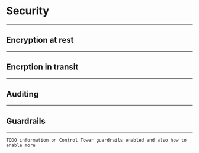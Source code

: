 # Security

---

## Encryption at rest

---

## Encrption in transit

---

## Auditing

---

## Guardrails

---

`TODO information on Control Tower guardrails enabled and also how to enable more`
